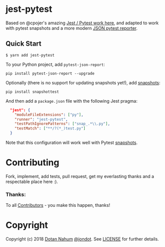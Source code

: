 # jest-pytest

Based on @cpojer's amazing [Jest / Pytest work here](https://github.com/cpojer/pyjest), and adapted to work with pytest snapshots and a more modern [JSON pytest reporter](https://github.com/numirias/pytest-json-report).

## Quick Start

```
$ yarn add jest-pytest
```

To your Python project, add `pytest-json-report`:

```
pip install pytest-json-report --upgrade
```

Optionally (there is no support for updating snapshots yet!), add [snapshots](https://github.com/syrusakbary/snapshottest):

```
pip install snapshottest
```

And then add a `package.json` file with the following Jest pragma:

```json
  "jest": {
    "moduleFileExtensions": ["py"],
    "runner": "jest-pytest",
    "testPathIgnorePatterns": ["snap_.*\\.py"],
    "testMatch": ["**/?(*_)test.py"]
  }
```

Note that this configuration will work well with Pytest [snapshots](https://github.com/syrusakbary/snapshottest).

# Contributing

Fork, implement, add tests, pull request, get my everlasting thanks and a respectable place here :).

### Thanks:

To all [Contributors](https://github.com/jondot/jest-pytest/graphs/contributors) - you make this happen, thanks!

# Copyright

Copyright (c) 2018 [Dotan Nahum](http://gplus.to/dotan) [@jondot](http://twitter.com/jondot). See [LICENSE](LICENSE.txt) for further details.
